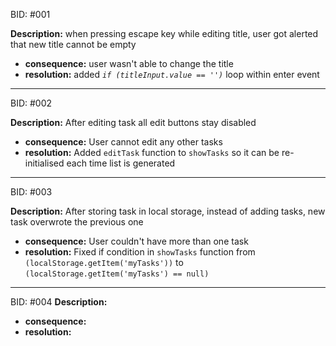 BID: #001

**Description:** when pressing escape key while editing title, user got alerted that new title cannot be empty
- **consequence:** user wasn't able to change the title
- **resolution:** added _`if (titleInput.value == '')`_ loop within enter event
---
BID: #002

**Description:** After editing task all edit buttons stay disabled
- **consequence:** User cannot edit any other tasks
- **resolution:** Added `editTask` function to `showTasks` so it can be re-initialised each time list is generated
---
BID: #003

**Description:** After storing task in local storage, instead of adding tasks, new task overwrote the previous one
- **consequence:** User couldn't have more than one task
- **resolution:** Fixed if condition in `showTasks` function from `(localStorage.getItem('myTasks'))` to `(localStorage.getItem('myTasks') == null)`
---

BID: #004
**Description:** 
- **consequence:** 
- **resolution:**
